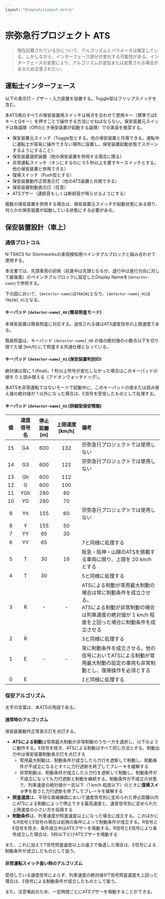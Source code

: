 ```yaml
---
layout: "@layouts/Layout.astro"
---
```

# 宗弥急行プロジェクト ATS

> 現在記載されている分について、アルゴリズムとパラメータは確定している。しかしながら、インターフェース部分が変化する可能性がある。インターフェースの変更により、アルゴリズムが追加または変更される場合があるため注意されたい。

## 運転士インターフェース

以下の表示灯・ブザー・入力装置を設置する。Toggle型はフリップスイッチを含む。

本ATS用のすべての保安装置用スイッチは視点を合わせて使用キー（標準ではEキーとQキー）を押すことで操作する方法にせねばならない。保安装置元スイッチは負論理（Offのとき保安装置が起動する論理）での実装を推奨する。

- 保安装置元スイッチ（Toggle型とする。他の保安装置と共用できる。運転中に運転士が容易に操作できない場所に設置し、保安装置起動状態でスポーンするようにすること）
- 保安装置選択装置（他の保安装置を併用する場合に限る）
- 非常運転スイッチ（オンにするのに 0.5 秒以上を要すキースイッチとする。他の保安装置と併用できる）
- 復帰スイッチ（Push型とする）
- 保安装置動作正常表示灯（他のATS装置と共用できる）
- 保安装置制動表示灯（任意）
- ATSブザー（連続音もしくは断続音が鳴らせるようにする）

複数の保安装置を併用する場合は、保安装置元スイッチが起動状態にある限り、何らかの保安装置が起動している状態にする必要がある。

## 保安装置設計（車上）

### 通信プロトコル

N-TRACS for Stormworksの車両検知用ペインタブルブロックと組み合わせて使用する。

本文書では、先頭車両の前側（前進中は先頭となるが、退行中は進行方向に対して最後尾）のペインタブルブロックに設定したDisplay Nameを`{detector-name}`で参照する。

下の図において、`{detector-name}`は`TRAIN1`となり、`{detector-name}_H1`は`TRAIN1_H1`となる。

<!-- TODO: 具体的な画像を用いた例を示したい -->

#### キーパッド `{detector-name}_H0` (簡易照査モード)
本保安装置は簡易照査に対応する。送信される値はATS速度信号の上限速度である。

簡易照査は、キーパッド `{detector-name}_H0` の値の絶対値の小数点以下を切り捨てた値 \[km/h\] にて照査する共通仕様となっている。

#### キーパッド `{detector-name}_H1` (保安装置判別ID)
絶対値は常に 1 (float)。1 秒以上符号が変化しなかった場合はこのキーパッドの値を 0 と読み替える（アドオンウォッチドッグ）。

本ATSを非常運転ではないモードで起動中に、このキーパッドの値または読み替え値の絶対値が 1 以外になった場合は、E信号を受信したものとして処理する。

#### キーパッド `{detector-name}_H2` (詳細型保安情報)

|値|速度信号名|停止距離 \[m\]|上限速度 \[km/h\]|備考|
|:-:|:-------:|:------------:|:---------------:|:---|
|15|G4|600|132|宗弥急行プロジェクトでは使用しない|
|14|G3|600|122|宗弥急行プロジェクトでは使用しない|
|13|Gh|600|112||
|12|G|600|100||
|11|YGh|280|80||
|10|YG|280|70||
|9|Yh|155|60|宗弥急行プロジェクトでは使用しない|
|8|Y|155|50||
|7|YY|65|30||
|6|YY|65||7と同様に処理する|
|5|T|30|18|阪急・阪神・山陽のATSを搭載する車両に限り、上限を 20 km/h とする|
|4|T|30||5と同様に処理する|
|3|R|-|-|ATSによる制動が常用最大制動の場合は常に制動条件を成立させる。<br>ATSによる制動が非常制動の場合は列車速度の絶対値が 1 km/h 程度を上回った場合に制動条件を成立させる|
|2|R|||3と同様に処理する|
|1|E|-|-|常に制動条件を成立させる。他の信号においてATSによる制動が常用最大制動の設定の車両も非常制動とし、復帰操作を必須とする|
|0|E|||1と同様に処理する|

### 保安アルゴリズム

太字の言葉は、本ATSの用語である。

#### 通常時のアルゴリズム

保安装置動作正常表示灯を点灯する。

- **ATSによる制動**は常用最大制動か非常制動のうち一方を選択し、以下のように動作する。E信号を除き、ATSによる制動はすべて同じ方法とする。制動出力中は保安装置制動表示灯を点灯する
  - 常用最大制動は、制動条件が成立したら力行を遮断して制動し、制動条件が不成立になるとすぐに力行遮断を終了してブレーキを緩解する
  - 非常制動は、制動条件が成立したら力行を遮断して制動し、制動条件が不成立になっても力行遮断と制動を継続する。制動条件が不成立の状態で、列車速度の絶対値が一定以下（1 km/h 程度以下）のときに**復帰スイッチ**を扱うと力行遮断を終了してブレーキを緩解する
- **照査速度**は、平坦な直線線路において速度信号別に定められた停止距離以内にATSによる制動によって停止できる最高速度と、速度信号別に定められた上限速度の小さい方を採用する
- **制動条件**は、列車速度が照査速度以上になった場合に成立する。このほかにもR信号とE信号の場合は前掲の条件によって制動条件が成立する。R信号とE信号を除き、条件成立中はATSブザーを鳴動する。R信号とE信号により条件成立した場合は、5秒以下だけATSブザーを鳴動する

また、これに加えてT信号照査速度以上の速さで後退した場合は、E信号による制動条件が成立したものとして扱う。

#### 非常運転スイッチ扱い時のアルゴリズム

受信している速度信号によらず、列車速度の絶対値がT信号照査速度を上回った場合は、E信号による制動条件が成立したものとして扱う。

また、注意喚起のため、一定時間ごとにATSブザーを鳴動することができる。
